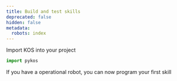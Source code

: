 ```yaml
---
title: Build and test skills
deprecated: false
hidden: false
metadata:
  robots: index
---
```

Import KOS into your project

```python Python
import pykos
```

If you have a operational robot, you can now program your first skill

<TutorialTile emoji="🦉" slug="make-your-robot-wave" title="Make your Robot wave" />
